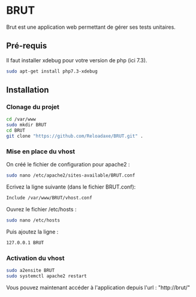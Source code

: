 # BRUT

Brut est une application web permettant de gérer ses tests unitaires.

## Pré-requis

Il faut installer xdebug pour votre version de php (ici 7.3).

```bash
sudo apt-get install php7.3-xdebug
```

## Installation

### Clonage du projet

```bash
cd /var/www
sudo mkdir BRUT
cd BRUT
git clone "https://github.com/Reloadaxe/BRUT.git" .
```

### Mise en place du vhost

On créé le fichier de configuration pour apache2 :
```bash
sudo nano /etc/apache2/sites-available/BRUT.conf
```

Ecrivez la ligne suivante (dans le fichier BRUT.conf):
```bash
Include /var/www/BRUT/vhost.conf
```

Ouvrez le fichier /etc/hosts :
```bash
sudo nano /etc/hosts
```

Puis ajoutez la ligne :
```bash
127.0.0.1 BRUT
```

### Activation du vhost 

```bash
sudo a2ensite BRUT
sudo systemctl apache2 restart
```

Vous pouvez maintenant accéder à l'application depuis l'url : "http://brut/"
